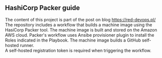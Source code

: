 HashiCorp Packer guide
---
The content of this project is part of the post on blog https://red-devops.pl/<br>
The repository includes a workflow that builds a machine image using the HasiCorp Packer tool. The machine image is built and stored on the Amazon AWS cloud. Packer's workflow uses Ansibe provisioner plugin to install the Roles indicated in the Playbook.
The machine image builds a GitHub self-hosted runner.<br> 
A self-hosted registration token is required when triggering the workflow.